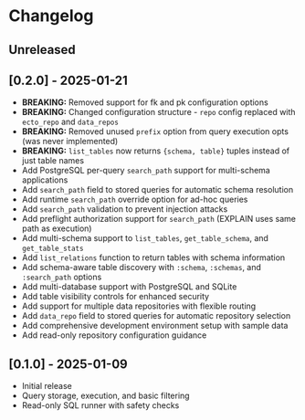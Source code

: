 # Changelog

## Unreleased

## [0.2.0] - 2025-01-21

- **BREAKING:** Removed support for fk and pk configuration options
- **BREAKING:** Changed configuration structure - `repo` config replaced with `ecto_repo` and `data_repos`
- **BREAKING:** Removed unused `prefix` option from query execution opts (was never implemented)
- **BREAKING:** `list_tables` now returns `{schema, table}` tuples instead of just table names
- Add PostgreSQL per-query `search_path` support for multi-schema applications
- Add `search_path` field to stored queries for automatic schema resolution
- Add runtime `search_path` override option for ad-hoc queries
- Add `search_path` validation to prevent injection attacks
- Add preflight authorization support for `search_path` (EXPLAIN uses same path as execution)
- Add multi-schema support to `list_tables`, `get_table_schema`, and `get_table_stats`
- Add `list_relations` function to return tables with schema information
- Add schema-aware table discovery with `:schema`, `:schemas`, and `:search_path` options
- Add multi-database support with PostgreSQL and SQLite
- Add table visibility controls for enhanced security
- Add support for multiple data repositories with flexible routing
- Add `data_repo` field to stored queries for automatic repository selection
- Add comprehensive development environment setup with sample data
- Add read-only repository configuration guidance

## [0.1.0] - 2025-01-09
- Initial release
- Query storage, execution, and basic filtering
- Read-only SQL runner with safety checks
